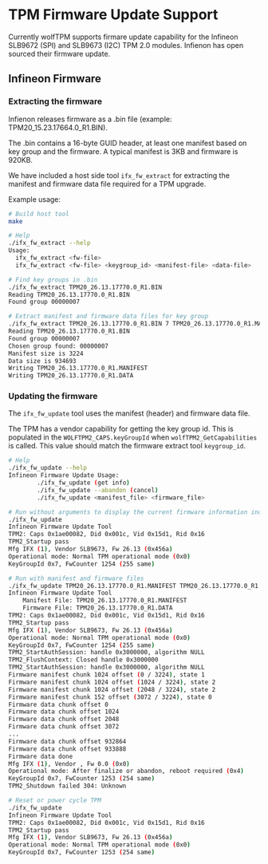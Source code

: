 # TPM Firmware Update Support

Currently wolfTPM supports firmare update capability for the Infineon SLB9672 (SPI) and SLB9673 (I2C) TPM 2.0 modules. Infienon has open sourced their firmware update.

## Infineon Firmware

### Extracting the firmware

Infienon releases firmware as a .bin file (example: TPM20_15.23.17664.0_R1.BIN).

The .bin contains a 16-byte GUID header, at least one manifest based on key group and the firmware. A typical manifest is 3KB and firmware is 920KB.

We have included a host side tool `ifx_fw_extract` for extracting the manifest and firmware data file required for a TPM upgrade.

Example usage:

```sh
# Build host tool
make

# Help
./ifx_fw_extract --help
Usage:
  ifx_fw_extract <fw-file>
  ifx_fw_extract <fw-file> <keygroup_id> <manifest-file> <data-file>

# Find key groups in .bin
./ifx_fw_extract TPM20_26.13.17770.0_R1.BIN
Reading TPM20_26.13.17770.0_R1.BIN
Found group 00000007

# Extract manifest and firmware data files for key group
./ifx_fw_extract TPM20_26.13.17770.0_R1.BIN 7 TPM20_26.13.17770.0_R1.MANIFEST TPM20_26.13.17770.0_R1.DATA
Reading TPM20_26.13.17770.0_R1.BIN
Found group 00000007
Chosen group found: 00000007
Manifest size is 3224
Data size is 934693
Writing TPM20_26.13.17770.0_R1.MANIFEST
Writing TPM20_26.13.17770.0_R1.DATA
```

### Updating the firmware

The `ifx_fw_update` tool uses the manifest (header) and firmware data file.

The TPM has a vendor capability for getting the key group id. This is populated in the `WOLFTPM2_CAPS.keyGroupId` when `wolfTPM2_GetCapabilities` is called. This value should match the firmware extract tool `keygroup_id`.

```sh
# Help
./ifx_fw_update --help
Infineon Firmware Update Usage:
        ./ifx_fw_update (get info)
        ./ifx_fw_update --abandon (cancel)
        ./ifx_fw_update <manifest_file> <firmware_file>

# Run without arguments to display the current firmware information including key group id and operational mode
./ifx_fw_update
Infineon Firmware Update Tool
TPM2: Caps 0x1ae00082, Did 0x001c, Vid 0x15d1, Rid 0x16
TPM2_Startup pass
Mfg IFX (1), Vendor SLB9673, Fw 26.13 (0x456a)
Operational mode: Normal TPM operational mode (0x0)
KeyGroupId 0x7, FwCounter 1254 (255 same)

# Run with manifest and firmware files
./ifx_fw_update TPM20_26.13.17770.0_R1.MANIFEST TPM20_26.13.17770.0_R1.DATA
Infineon Firmware Update Tool
	Manifest File: TPM20_26.13.17770.0_R1.MANIFEST
	Firmware File: TPM20_26.13.17770.0_R1.DATA
TPM2: Caps 0x1ae00082, Did 0x001c, Vid 0x15d1, Rid 0x16
TPM2_Startup pass
Mfg IFX (1), Vendor SLB9673, Fw 26.13 (0x456a)
Operational mode: Normal TPM operational mode (0x0)
KeyGroupId 0x7, FwCounter 1254 (255 same)
TPM2_StartAuthSession: handle 0x3000000, algorithm NULL
TPM2_FlushContext: Closed handle 0x3000000
TPM2_StartAuthSession: handle 0x3000000, algorithm NULL
Firmware manifest chunk 1024 offset (0 / 3224), state 1
Firmware manifest chunk 1024 offset (1024 / 3224), state 2
Firmware manifest chunk 1024 offset (2048 / 3224), state 2
Firmware manifest chunk 152 offset (3072 / 3224), state 0
Firmware data chunk offset 0
Firmware data chunk offset 1024
Firmware data chunk offset 2048
Firmware data chunk offset 3072
...
Firmware data chunk offset 932864
Firmware data chunk offset 933888
Firmware data done
Mfg IFX (1), Vendor , Fw 0.0 (0x0)
Operational mode: After finalize or abandon, reboot required (0x4)
KeyGroupId 0x7, FwCounter 1253 (254 same)
TPM2_Shutdown failed 304: Unknown

# Reset or power cycle TPM
./ifx_fw_update
Infineon Firmware Update Tool
TPM2: Caps 0x1ae00082, Did 0x001c, Vid 0x15d1, Rid 0x16
TPM2_Startup pass
Mfg IFX (1), Vendor SLB9673, Fw 26.13 (0x456a)
Operational mode: Normal TPM operational mode (0x0)
KeyGroupId 0x7, FwCounter 1253 (254 same)
```

